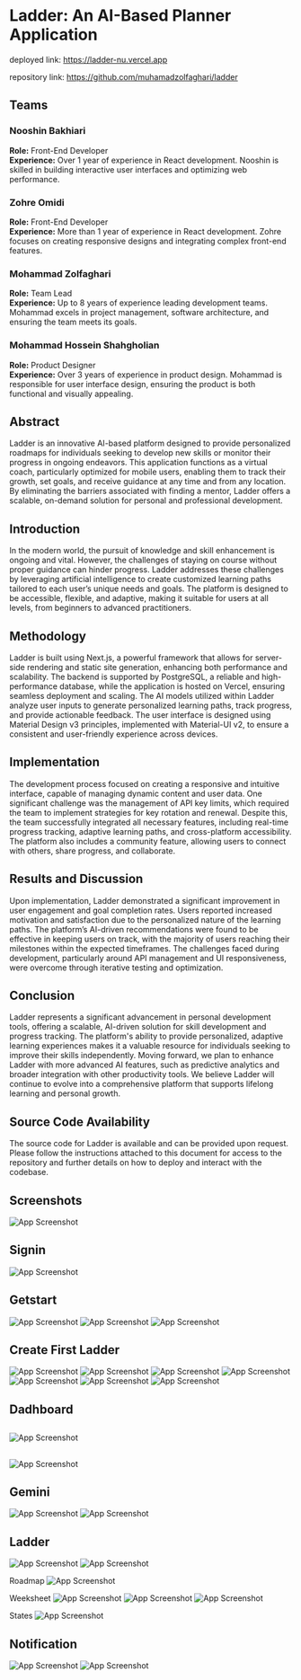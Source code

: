 # Ladder: An AI-Based Planner Application

deployed link: https://ladder-nu.vercel.app

repository link: https://github.com/muhamadzolfaghari/ladder

## Teams

### Nooshin Bakhiari
**Role:** Front-End Developer  
**Experience:** Over 1 year of experience in React development. Nooshin is skilled in building interactive user interfaces and optimizing web performance.

### Zohre Omidi
**Role:** Front-End Developer  
**Experience:** More than 1 year of experience in React development. Zohre focuses on creating responsive designs and integrating complex front-end features.

### Mohammad Zolfaghari
**Role:** Team Lead  
**Experience:** Up to 8 years of experience leading development teams. Mohammad excels in project management, software architecture, and ensuring the team meets its goals.

### Mohammad Hossein Shahgholian
**Role:** Product Designer  
**Experience:** Over 3 years of experience in product design. Mohammad is responsible for user interface design, ensuring the product is both functional and visually appealing.

## Abstract

Ladder is an innovative AI-based platform designed to provide personalized roadmaps for individuals seeking to develop new skills or monitor their progress in ongoing endeavors. This application functions as a virtual coach, particularly optimized for mobile users, enabling them to track their growth, set goals, and receive guidance at any time and from any location. By eliminating the barriers associated with finding a mentor, Ladder offers a scalable, on-demand solution for personal and professional development.

## Introduction

In the modern world, the pursuit of knowledge and skill enhancement is ongoing and vital. However, the challenges of staying on course without proper guidance can hinder progress. Ladder addresses these challenges by leveraging artificial intelligence to create customized learning paths tailored to each user’s unique needs and goals. The platform is designed to be accessible, flexible, and adaptive, making it suitable for users at all levels, from beginners to advanced practitioners.

## Methodology

Ladder is built using Next.js, a powerful framework that allows for server-side rendering and static site generation, enhancing both performance and scalability. The backend is supported by PostgreSQL, a reliable and high-performance database, while the application is hosted on Vercel, ensuring seamless deployment and scaling. The AI models utilized within Ladder analyze user inputs to generate personalized learning paths, track progress, and provide actionable feedback. The user interface is designed using Material Design v3 principles, implemented with Material-UI v2, to ensure a consistent and user-friendly experience across devices.

## Implementation

The development process focused on creating a responsive and intuitive interface, capable of managing dynamic content and user data. One significant challenge was the management of API key limits, which required the team to implement strategies for key rotation and renewal. Despite this, the team successfully integrated all necessary features, including real-time progress tracking, adaptive learning paths, and cross-platform accessibility. The platform also includes a community feature, allowing users to connect with others, share progress, and collaborate.

## Results and Discussion

Upon implementation, Ladder demonstrated a significant improvement in user engagement and goal completion rates. Users reported increased motivation and satisfaction due to the personalized nature of the learning paths. The platform’s AI-driven recommendations were found to be effective in keeping users on track, with the majority of users reaching their milestones within the expected timeframes. The challenges faced during development, particularly around API management and UI responsiveness, were overcome through iterative testing and optimization.

## Conclusion

Ladder represents a significant advancement in personal development tools, offering a scalable, AI-driven solution for skill development and progress tracking. The platform's ability to provide personalized, adaptive learning experiences makes it a valuable resource for individuals seeking to improve their skills independently. Moving forward, we plan to enhance Ladder with more advanced AI features, such as predictive analytics and broader integration with other productivity tools. We believe Ladder will continue to evolve into a comprehensive platform that supports lifelong learning and personal growth.

## Source Code Availability

The source code for Ladder is available and can be provided upon request. Please follow the instructions attached to this document for access to the repository and further details on how to deploy and interact with the codebase.



## Screenshots
![App Screenshot](https://github.com/muhamadzolfaghari/ladder/blob/master/public/screenshots/LadderApp.jpg)

## Signin
![App Screenshot](https://github.com/muhamadzolfaghari/ladder/blob/master/public/screenshots/signup.jpg)
## Getstart
![App Screenshot](https://github.com/muhamadzolfaghari/ladder/blob/master/public/screenshots/What%20is%20Ladder_.png)
![App Screenshot](https://github.com/muhamadzolfaghari/ladder/blob/master/public/screenshots/How%20it%20works_.png)
![App Screenshot](https://github.com/muhamadzolfaghari/ladder/blob/master/public/screenshots/What%20is%20Ladder_-1.png)

## Create First Ladder
![App Screenshot](https://github.com/muhamadzolfaghari/ladder/blob/master/public/screenshots/Get%20a%20prompt%201.jpg)
![App Screenshot](https://github.com/muhamadzolfaghari/ladder/blob/master/public/screenshots/Get%20a%20prompt%202.jpg)
![App Screenshot](https://github.com/muhamadzolfaghari/ladder/blob/master/public/screenshots/Get%20a%20prompt%203.jpg)
![App Screenshot](https://github.com/muhamadzolfaghari/ladder/blob/master/public/screenshots/Review%20the%20prompt.jpg)
![App Screenshot](https://github.com/muhamadzolfaghari/ladder/blob/master/public/screenshots/Get%20the%20prompt.jpg)
![App Screenshot](https://github.com/muhamadzolfaghari/ladder/blob/master/public/screenshots/Wait%20screen!.jpg)
![App Screenshot](https://github.com/muhamadzolfaghari/ladder/blob/master/public/screenshots/Failed%20Prompt!.jpg)
## Dadhboard
##  
![App Screenshot](https://github.com/muhamadzolfaghari/ladder/blob/master/public/screenshots/Failed%20Prompt!.jpg)
##    
![App Screenshot](https://github.com/muhamadzolfaghari/ladder/blob/master/public/screenshots/Add%20Task.jpg)
## Gemini
![App Screenshot](https://github.com/muhamadzolfaghari/ladder/blob/master/public/screenshots/Gemini.jpg)
![App Screenshot](https://github.com/muhamadzolfaghari/ladder/blob/master/public/screenshots/Gemini%202.jpg)

## Ladder
![App Screenshot](https://github.com/muhamadzolfaghari/ladder/blob/master/public/screenshots/Ladder.jpg)
![App Screenshot](https://github.com/muhamadzolfaghari/ladder/blob/master/public/screenshots/Ladder%20Manage.jpg)

Roadmap
![App Screenshot](https://github.com/muhamadzolfaghari/ladder/blob/master/public/screenshots/Road%20Map.jpg)

Weeksheet
![App Screenshot](https://github.com/muhamadzolfaghari/ladder/blob/master/public/screenshots/Week%20Sheet.jpg)
![App Screenshot](https://github.com/muhamadzolfaghari/ladder/blob/master/public/screenshots/Review%20Your%20Performance.jpg)
![App Screenshot](https://github.com/muhamadzolfaghari/ladder/blob/master/public/screenshots/Review%20Your%20Performance-1.jpg)

States
![App Screenshot](https://github.com/muhamadzolfaghari/ladder/blob/master/public/screenshots/Stats.jpg)

## Notification
![App Screenshot](https://github.com/muhamadzolfaghari/ladder/blob/master/public/screenshots/Notification.jpg)
![App Screenshot](https://github.com/muhamadzolfaghari/ladder/blob/master/public/screenshots/Add%20a%20Reminder.jpg)










